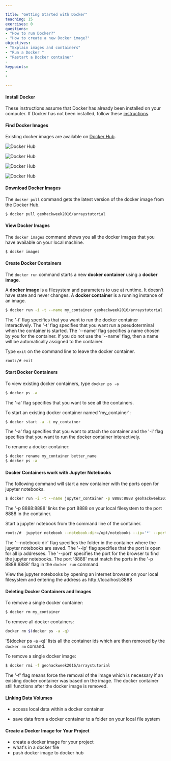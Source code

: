 ```yaml
---

title: "Getting Started with Docker"
teaching: 15
exercises: 0
questions:
- "How to run Docker?"
- "How to create a new Docker image?"
objectives:
- "Explain images and containers"
- "Run a Docker "
- "Restart a Docker container"
-
keypoints:
-
-

---
```


#### Install Docker
These instructions assume that Docker has already been installed on your computer.  If Docker has not been installed, follow these [instructions](https://geohackweek.github.io/preliminary/01-install-docker).

#### Find Docker Images
Existing docker images are available on [Docker Hub](https://hub.docker.com/).

![Docker Hub](https://raw.githubusercontent.com/geohackweek/Introductory/gh-pages/assets/img/dockertutorial/DockerHub1.png)

![Docker Hub](https://raw.githubusercontent.com/geohackweek/Introductory/gh-pages/assets/img/dockertutorial/DockerHub2.png)

![Docker Hub](https://raw.githubusercontent.com/geohackweek/Introductory/gh-pages/assets/img/dockertutorial/DockerHub3.png)

![Docker Hub](https://raw.githubusercontent.com/geohackweek/Introductory/gh-pages/assets/img/dockertutorial/DockerHub4.png)

#### Download Docker Images   
The ```docker pull``` command gets the latest version of the docker image from the Docker Hub.

```bash
$ docker pull geohackweek2016/arraystutorial
```   
  
#### View Docker Images   
The ```docker images``` command shows you all the docker images that you have available on your local machine.

```bash
$ docker images
```   
  
#### Create Docker Containers   
The ```docker run``` command starts a new **docker container** using a **docker image**.

A **docker image** is a filesystem and parameters to use at runtime. It doesn’t have state and never changes. A **docker container** is a running instance of an image.

```bash
$ docker run -i -t --name my_container geohackweek2016/arraystutorial
```
The '-i' flag specifies that you want to run the docker container interactively. The '-t' flag specifies that you want run a pseudoterminal when the container is started.  The '--name' flag specifies a name chosen by you for the container.  If you do not use the '--name' flag, then a name will be automatically assigned to the container.

Type ```exit``` on the command line to leave the docker container.
```bash
root:/# exit
```

#### Start Docker Containers
To view existing docker containers, type ```docker ps -a```

```bash
$ docker ps -a
```
The '-a' flag specifies that you want to see all the containers.

To start an existing docker container named 'my_container':
```bash
$ docker start -a -i my_container
```
The '-a' flag specifies that you want to attach the container and the '-i' flag specifies that you want to run the docker container interactively.

To rename a docker container:
```bash
$ docker rename my_container better_name
$ docker ps -a
```

#### Docker Containers work with Jupyter Notebooks

The following command will start a new container with the ports open for jupyter notebooks.
```bash
$ docker run -i -t --name jupyter_container -p 8888:8888 geohackweek2016/arraystutorial
```
The '-p 8888:8888' links the port 8888 on your local filesystem to the port 8888 in the container.

Start a jupyter notebook from the command line of the container.

```bash
root:/#  jupyter notebook --notebook-dir=/opt/notebooks --ip='*' --port=8888 --no-browser
```
The '--notebook-dir' flag specifies the folder in the container where the jupyter notebooks are saved.  The '--ip' flag specifies that the port is open for all ip addresses.  The '--port' specifies the port for the browser to find the jupyter notebooks.  The port '8888' must match the ports in the '-p 8888:8888' flag in the ```docker run``` command.

View the jupyter notebooks by opening an internet browser on your local filesystem and entering the address as http://localhost:8888

#### Deleting Docker Containers and Images

To remove a single docker container:
```bash
$ docker rm my_container
```

To remove all docker containers:
```bash
docker rm $(docker ps -a -q)
```
'$(docker ps -a -q)' lists all the container ids which are then removed by the ```docker rm``` comand.

To remove a single docker image:
```bash
$ docker rmi -f geohackweek2016/arraystutorial
```
The '-f' flag means force the removal of the image which is necessary if an existing docker container was based on the image.  The docker container still functions after the docker image is removed.

#### Linking Data Volumes


- access local data within a docker container

- save data from a docker container to a folder on your local file system


#### Create a Docker Image for Your Project
- create a docker image for your project
- what's in a docker file
- push docker image to docker hub
